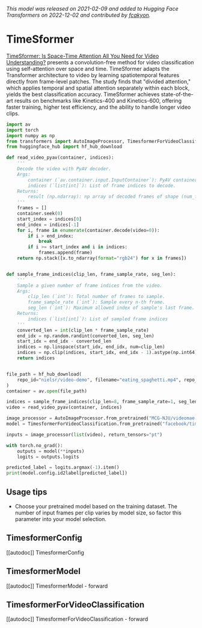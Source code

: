 <!--Copyright 2022 The HuggingFace Team. All rights reserved.

Licensed under the Apache License, Version 2.0 (the "License"); you may not use this file except in compliance with
the License. You may obtain a copy of the License at

http://www.apache.org/licenses/LICENSE-2.0

Unless required by applicable law or agreed to in writing, software distributed under the License is distributed on
an "AS IS" BASIS, WITHOUT WARRANTIES OR CONDITIONS OF ANY KIND, either express or implied. See the License for the
specific language governing permissions and limitations under the License.

⚠️ Note that this file is in Markdown but contain specific syntax for our doc-builder (similar to MDX) that may not be
rendered properly in your Markdown viewer.

-->
*This model was released on 2021-02-09 and added to Hugging Face Transformers on 2022-12-02 and contributed by [fcakyon](https://huggingface.co/fcakyon).*

# TimeSformer

[TimeSformer: Is Space-Time Attention All You Need for Video Understanding?](https://huggingface.co/papers/2102.05095) presents a convolution-free method for video classification using self-attention over space and time. TimeSformer adapts the Transformer architecture to video by learning spatiotemporal features directly from frame-level patches. The study finds that "divided attention," which applies temporal and spatial attention separately within each block, yields the best classification accuracy. TimeSformer achieves state-of-the-art results on benchmarks like Kinetics-400 and Kinetics-600, offering faster training, higher test efficiency, and the ability to handle longer video clips.

<hfoptions id="usage">
<hfoption id="TimesformerForVideoClassification">

```py
import av
import torch
import numpy as np
from transformers import AutoImageProcessor, TimesformerForVideoClassification
from huggingface_hub import hf_hub_download

def read_video_pyav(container, indices):
    '''
    Decode the video with PyAV decoder.
    Args:
        container (`av.container.input.InputContainer`): PyAV container.
        indices (`list[int]`): List of frame indices to decode.
    Returns:
        result (np.ndarray): np array of decoded frames of shape (num_frames, height, width, 3).
    '''
    frames = []
    container.seek(0)
    start_index = indices[0]
    end_index = indices[-1]
    for i, frame in enumerate(container.decode(video=0)):
        if i > end_index:
            break
        if i >= start_index and i in indices:
            frames.append(frame)
    return np.stack([x.to_ndarray(format="rgb24") for x in frames])


def sample_frame_indices(clip_len, frame_sample_rate, seg_len):
    '''
    Sample a given number of frame indices from the video.
    Args:
        clip_len (`int`): Total number of frames to sample.
        frame_sample_rate (`int`): Sample every n-th frame.
        seg_len (`int`): Maximum allowed index of sample's last frame.
    Returns:
        indices (`list[int]`): List of sampled frame indices
    '''
    converted_len = int(clip_len * frame_sample_rate)
    end_idx = np.random.randint(converted_len, seg_len)
    start_idx = end_idx - converted_len
    indices = np.linspace(start_idx, end_idx, num=clip_len)
    indices = np.clip(indices, start_idx, end_idx - 1).astype(np.int64)
    return indices


file_path = hf_hub_download(
    repo_id="nielsr/video-demo", filename="eating_spaghetti.mp4", repo_type="dataset"
)
container = av.open(file_path)

indices = sample_frame_indices(clip_len=8, frame_sample_rate=1, seg_len=container.streams.video[0].frames)
video = read_video_pyav(container, indices)

image_processor = AutoImageProcessor.from_pretrained("MCG-NJU/videomae-base-finetuned-kinetics")
model = TimesformerForVideoClassification.from_pretrained("facebook/timesformer-base-finetuned-k400")

inputs = image_processor(list(video), return_tensors="pt")

with torch.no_grad():
    outputs = model(**inputs)
    logits = outputs.logits

predicted_label = logits.argmax(-1).item()
print(model.config.id2label[predicted_label])
```

</hfoption>
</hfoptions>

## Usage tips

- Choose your pretrained model based on the training dataset. The number of input frames per clip varies by model size, so factor this parameter into your model selection.

## TimesformerConfig

[[autodoc]] TimesformerConfig

## TimesformerModel

[[autodoc]] TimesformerModel
    - forward

## TimesformerForVideoClassification

[[autodoc]] TimesformerForVideoClassification
    - forward

